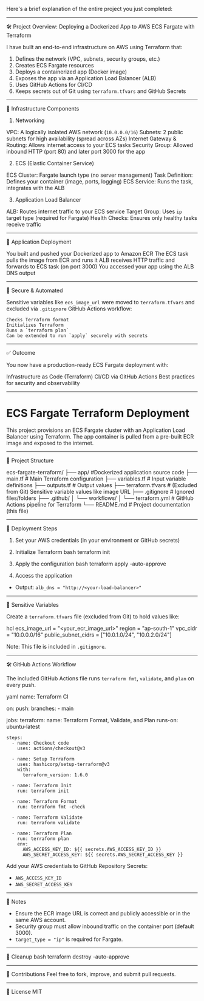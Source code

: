 Here's a  brief explanation  of the entire project you just completed:

---

  🛠️  Project Overview: Deploying a Dockerized App to AWS ECS Fargate with Terraform 

I have built an  end-to-end infrastructure on AWS  using Terraform that:

1.  Defines the network (VPC, subnets, security groups, etc.) 
2.  Creates ECS Fargate resources 
3.  Deploys a containerized app (Docker image) 
4.  Exposes the app via an Application Load Balancer (ALB) 
5.  Uses GitHub Actions for CI/CD 
6.  Keeps secrets out of Git using `terraform.tfvars` and GitHub Secrets 

---

  🧱 Infrastructure Components

   1.  Networking 

 VPC:  A logically isolated AWS network (`10.0.0.0/16`)
 Subnets:  2 public subnets for high availability (spread across AZs)
 Internet Gateway & Routing:  Allows internet access to your ECS tasks
 Security Group:  Allowed inbound HTTP (port 80) and later port 3000 for the app

   2.  ECS (Elastic Container Service) 

 ECS Cluster:  Fargate launch type (no server management)
 Task Definition:  Defines your container (image, ports, logging)
 ECS Service:  Runs the task, integrates with the ALB

   3.  Application Load Balancer 

 ALB:  Routes internet traffic to your ECS service
 Target Group:  Uses `ip` target type (required for Fargate)
 Health Checks:  Ensures only healthy tasks receive traffic

---

  🚀 Application Deployment

  You built and pushed your  Dockerized app  to  Amazon ECR 
  The ECS task pulls the image from ECR and runs it
  ALB receives HTTP traffic and forwards to ECS task (on port 3000)
  You accessed your app using the  ALB DNS output 

---

  🔐 Secure & Automated

  Sensitive variables like `ecs_image_url` were moved to `terraform.tfvars` and excluded via `.gitignore`
 GitHub Actions  workflow:

    Checks Terraform format
    Initializes Terraform
    Runs a `terraform plan`
    Can be extended to run `apply` securely with secrets

---

  ✅ Outcome

You now have a  production-ready ECS Fargate deployment  with:

  Infrastructure as Code (Terraform)
  CI/CD via GitHub Actions
  Best practices for security and observability

---



# ECS Fargate Terraform Deployment

This project provisions an ECS Fargate cluster with an Application Load Balancer using Terraform. The app container is pulled from a pre-built ECR image and exposed to the internet.

---

  📁 Project Structure

 
ecs-fargate-terraform/
├── app/             		 #Dockerized application source code
├── main.tf				       # Main Terraform configuration
├── variables.tf         # Input variable definitions
├── outputs.tf           # Output values
├── terraform.tfvars     # (Excluded from Git) Sensitive variable values like image URL
├── .gitignore           # Ignored files/folders
├── .github/
│   └── workflows/
│       └── terraform.yml # GitHub Actions pipeline for Terraform
└── README.md            # Project documentation (this file)
 

---

  🚀 Deployment Steps

1.  Set your AWS credentials  (in your environment or GitHub secrets)
2.  Initialize Terraform 
     bash
    terraform init
     
3.  Apply the configuration 
     bash
    terraform apply -auto-approve
     
4.  Access the application 
   - Output: `alb_dns = "http://<your-load-balancer>"`

---

  🔐 Sensitive Variables

Create a `terraform.tfvars` file (excluded from Git) to hold values like:

 hcl
ecs_image_url = "<your_ecr_image_url>"
region        = "ap-south-1"
vpc_cidr      = "10.0.0.0/16"
public_subnet_cidrs = ["10.0.1.0/24", "10.0.2.0/24"]
 

 Note:  This file is included in `.gitignore`.

---

  🛠 GitHub Actions Workflow

The included GitHub Actions file runs `terraform fmt`, `validate`, and `plan` on every push.

 yaml
name: Terraform CI

on:
  push:
    branches:
      - main

jobs:
  terraform:
    name: Terraform Format, Validate, and Plan
    runs-on: ubuntu-latest

    steps:
      - name: Checkout code
        uses: actions/checkout@v3

      - name: Setup Terraform
        uses: hashicorp/setup-terraform@v3
        with:
          terraform_version: 1.6.0

      - name: Terraform Init
        run: terraform init

      - name: Terraform Format
        run: terraform fmt -check

      - name: Terraform Validate
        run: terraform validate

      - name: Terraform Plan
        run: terraform plan
        env:
          AWS_ACCESS_KEY_ID: ${{ secrets.AWS_ACCESS_KEY_ID }}
          AWS_SECRET_ACCESS_KEY: ${{ secrets.AWS_SECRET_ACCESS_KEY }}
 

Add your AWS credentials to GitHub Repository Secrets:
- `AWS_ACCESS_KEY_ID`
- `AWS_SECRET_ACCESS_KEY`

---

  📌 Notes
- Ensure the ECR image URL is correct and publicly accessible or in the same AWS account.
- Security group must allow inbound traffic on the container port (default 3000).
- `target_type = "ip"` is  required  for Fargate.

---

  🧹 Cleanup
 bash
terraform destroy -auto-approve
 

---

  🙌 Contributions
Feel free to fork, improve, and submit pull requests.

---

  📄 License
MIT
